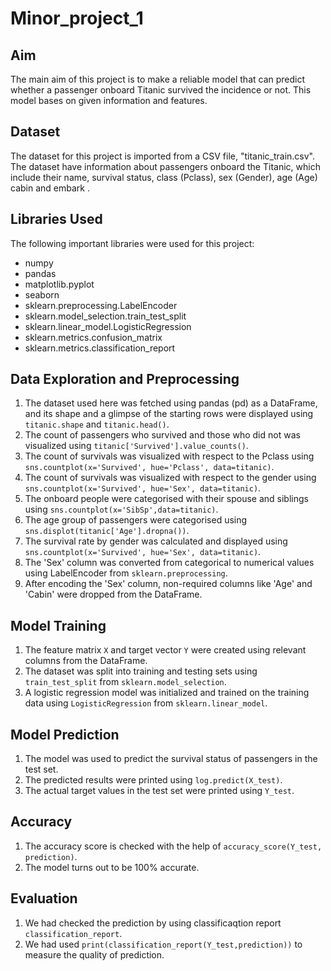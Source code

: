 # Minor_project_1
## Aim

The main aim of this project is to make a reliable model that can predict whether a passenger onboard Titanic survived the incidence or not. This model bases on given information and features.

## Dataset

The dataset for this project is imported from a CSV file, "titanic_train.csv". The dataset have information about passengers onboard the Titanic, which include their name, survival status, class (Pclass), sex (Gender), age (Age) cabin and embark .

## Libraries Used

The following important libraries were used for this project:

- numpy
- pandas
- matplotlib.pyplot
- seaborn
- sklearn.preprocessing.LabelEncoder
- sklearn.model_selection.train_test_split
- sklearn.linear_model.LogisticRegression
- sklearn.metrics.confusion_matrix
- sklearn.metrics.classification_report
  
## Data Exploration and Preprocessing

1. The dataset used here was fetched using pandas (pd) as a DataFrame, and its shape and a glimpse of the starting rows were displayed using `titanic.shape` and `titanic.head()`.
2. The count of passengers who survived and those who did not was visualized using `titanic['Survived'].value_counts()`.
4. The count of survivals was visualized with respect to the Pclass using `sns.countplot(x='Survived', hue='Pclass', data=titanic)`.
5. The count of survivals was visualized with respect to the gender using `sns.countplot(x='Survived', hue='Sex', data=titanic)`.
6. The onboard people were categorised with their spouse and siblings using `sns.countplot(x='SibSp',data=titanic)`.
7. The age group of passengers were categorised using `sns.displot(titanic['Age'].dropna())`.
8. The survival rate by gender was calculated and displayed using `sns.countplot(x='Survived', hue='Sex', data=titanic)`.
9. The 'Sex' column was converted from categorical to numerical values using LabelEncoder from `sklearn.preprocessing`.
10. After encoding the 'Sex' column, non-required columns like 'Age' and 'Cabin' were dropped from the DataFrame.

## Model Training

1. The feature matrix `X` and target vector `Y` were created using relevant columns from the DataFrame.
2. The dataset was split into training and testing sets using `train_test_split` from `sklearn.model_selection`.
3. A logistic regression model was initialized and trained on the training data using `LogisticRegression` from `sklearn.linear_model`.

## Model Prediction

1. The model was used to predict the survival status of passengers in the test set.
2. The predicted results were printed using `log.predict(X_test)`.
3. The actual target values in the test set were printed using `Y_test`.

## Accuracy 

 1. The accuracy score is checked with the help of `accuracy_score(Y_test, prediction)`.
 2. The model turns out to be 100% accurate.

## Evaluation

1. We  had checked the  prediction by using classificaqtion report `classification_report`.
2. We had used `print(classification_report(Y_test,prediction))` to measure the quality of prediction.
